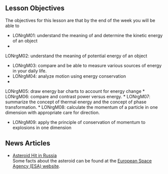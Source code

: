 Lesson Objectives
-----------------

The objectives for this lesson are that by the end of the week you will be able to

* LONrgM01: understand the meaning of and determine the kinetic energy of an object 
* LONrgM02: understand the meaning of potential energy of an object
* LONrgM03: compare and be able to measure various sources of energy in your daily life.
* LONrgM04: analyze motion using energy conservation
* LONrgM05: draw energy bar charts to account for energy change
* LONrgM06: compare and contrast power versus energy.
* LONrgM07: summarize the concept of thermal energy and the concept of phase transformation.
* LONrgM08: calculate the momentum of a particle in one dimension with appropriate care for direction.
* LONrgM09: apply the principle of conservation of momentum to explosions in one dimension

News Articles
-------------

- [Asteroid Hit in Russia](http://www.foxnews.com/science/2013/02/15/injuries-reported-after-meteorite-falls-in-russia-ural-mountains)  
  Some facts about the asteroid can be found at the [European Space Agency (ESA) website](http://www.esa.int/Our_Activities/Operations/Space_Situational_Awareness/Russia_asteroid_impact_ESA_update_and_assessment).